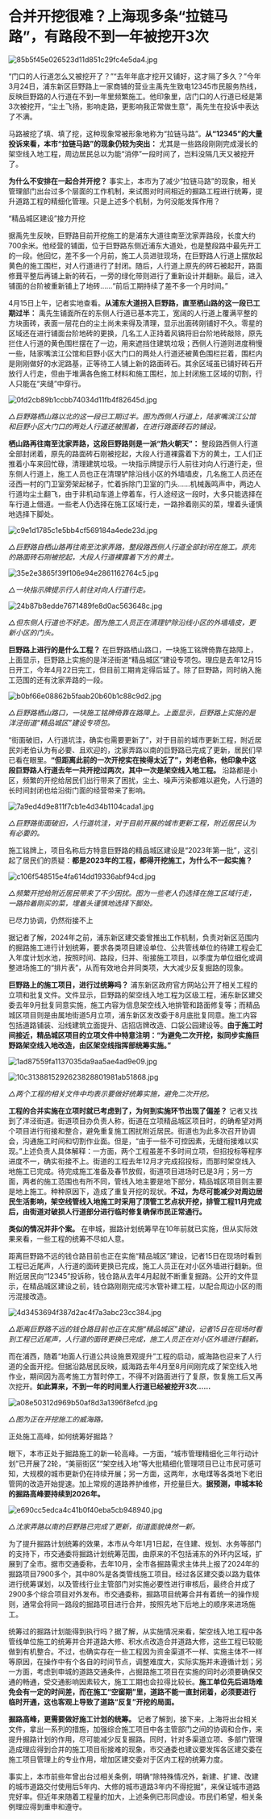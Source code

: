 # 合并开挖很难？上海现多条“拉链马路”，有路段不到一年被挖开3次

![85b5f45e026523d11d851c29fc4e5da4.jpg](https://raw.githubusercontent.com/qqhsx/qqnews_image/main/2024/04/22/合并开挖很难？上海现多条“拉链马路”，有路段不到一年被挖开3次/85b5f45e026523d11d851c29fc4e5da4.jpg)

“门口的人行道怎么又被挖开了？”“去年年底才挖开又铺好，这才隔了多久？”今年3月24日，浦东新区巨野路上一家商铺的营业主禹先生致电12345市民服务热线，反映巨野路的人行道在不到一年里频繁施工。他印象里，店门口的人行道已经是第3次被挖开，“尘土飞扬，影响走路，更影响我正常做生意”，禹先生在投诉中表达了不满。

马路被挖了填、填了挖，这种现象常被形象地称为“拉链马路”。**从“12345”的大量投诉来看，本市“拉链马路”的现象仍较为突出：**
尤其是一些路段刚刚完成漫长的架空线入地工程，周边居民总以为能“消停”一段时间了，岂料没隔几天又被挖开了。

**为什么不安排在一起合并开挖？**
事实上，本市为了减少“拉链马路”的现象，相关管理部门出台过多个层面的工作机制，来试图对时间相近的掘路工程进行统筹，提升道路工程的精细化管理。只是上述多个机制，为何没能发挥作用？

“精品城区建设”接力开挖

据禹先生反映，巨野路目前开挖施工的是浦东大道往南至沈家弄路段，长度大约700余米。他经营的铺面，位于巨野路东侧近浦东大道处，也是整段路中最先开工的一段。他回忆，差不多一个月前，施工人员进驻现场，在巨野路人行道上摆放起黄色的施工围栏，对人行道进行了封闭。随后，人行道上原先的砖石被起开，路面修葺平整后再铺上新的砖石，一旁的绿化带则进行了重新设计并翻新。最后，进入铺面的台阶被重新铺上了地砖……“前后工期持续了差不多一个月时间。”

4月15日上午，记者实地查看。**从浦东大道拐入巨野路，直至栖山路的这一段已工期过半：**
禹先生铺面所在的东侧人行道已基本完工，宽阔的人行道上覆满平整的方块面砖，表面一层花白的尘土尚未来得及清理，显示出面砖刚铺好不久。零星的区域还在进行铺面台阶地砖的更换，几名工人正持着风镐将旧台阶地砖敲除，原先拦住人行道的黄色围栏摆在了一边，用来遮挡住建筑垃圾；西侧人行道则进度稍慢一些，陆家嘴滨江公馆和巨野小区大门口的两处人行道还被黄色围栏拦着，围栏内是刚刚做好的水泥路基，正等待工人铺上新的路面砖石。其余区域虽已铺好砖石开放行人行走，但由于堆满各色施工材料和施工围栏，加上封闭施工区域的切割，行人只能在“夹缝”中穿行。

![0fd2cb89b1ccbb74034d11fb4f82645d.jpg](https://raw.githubusercontent.com/qqhsx/qqnews_image/main/2024/04/22/合并开挖很难？上海现多条“拉链马路”，有路段不到一年被挖开3次/0fd2cb89b1ccbb74034d11fb4f82645d.jpg)

_△巨野路栖山路以北的这一段已工期过半。图为西侧人行道上，陆家嘴滨江公馆和巨野小区大门口的两处人行道还被围着，在进行路面砖石的铺设。_

**栖山路再往南至沈家弄路，这段巨野路则是一派“热火朝天”：**
整段路西侧人行道全部封闭着，原先的路面砖石刚被挖起，大段人行道裸露着下方的黄土，工人们正推着小车来回忙碌，清理建筑垃圾。一块指示牌提示行人前往对向人行道行走，但东侧人行道上，施工人员也正在清理铲除沿线小区的外墙墙皮，几名施工人员还在泾西一村的门卫室旁架起梯子，忙着拆除门卫室的门头……机械轰鸣声中，两边人行道均尘土翻飞，由于非机动车道上停着车，行人途经这一段时，大多只能选择在车行道上借道。一些老人仍选择在施工区域行走，一路拎着刚买的菜，埋着头谨慎地选择下脚处。

![c9e1d1785c1e5bb4cf569184a4ede23d.jpg](https://raw.githubusercontent.com/qqhsx/qqnews_image/main/2024/04/22/合并开挖很难？上海现多条“拉链马路”，有路段不到一年被挖开3次/c9e1d1785c1e5bb4cf569184a4ede23d.jpg)

_△巨野路自栖山路再往南至沈家弄路，整段路西侧人行道全部封闭在施工。原先的路面砖石刚被挖起，大段人行道裸露着下方的黄土。_

![35e2e3865f39f106e94e2861162764c5.jpg](https://raw.githubusercontent.com/qqhsx/qqnews_image/main/2024/04/22/合并开挖很难？上海现多条“拉链马路”，有路段不到一年被挖开3次/35e2e3865f39f106e94e2861162764c5.jpg)

_△一块指示牌提示行人前往对向人行道行走。_

![24b87b8edde7671489fe8d0ac563648c.jpg](https://raw.githubusercontent.com/qqhsx/qqnews_image/main/2024/04/22/合并开挖很难？上海现多条“拉链马路”，有路段不到一年被挖开3次/24b87b8edde7671489fe8d0ac563648c.jpg)

_△但东侧人行道也不好走。图为施工人员正在清理铲除沿线小区的外墙墙皮，更新小区的门头。_

**巨野路上进行的是什么工程？**
在巨野路栖山路口，一块施工铭牌倚靠在路障上，上面显示，巨野路上实施的是洋泾街道“精品城区”建设专项包。理应是去年12月15日开工，今年4月22日完工，但目前工期肯定得后延了。除了巨野路，同时纳入施工范围的还有沈家弄路的一段。

![b0bf66e08862b5faab20b60b1c88c9d2.jpg](https://raw.githubusercontent.com/qqhsx/qqnews_image/main/2024/04/22/合并开挖很难？上海现多条“拉链马路”，有路段不到一年被挖开3次/b0bf66e08862b5faab20b60b1c88c9d2.jpg)

_△巨野路栖山路口，一块施工铭牌倚靠在路障上。上面显示，巨野路上实施的是洋泾街道“精品城区”建设专项包。_

“街面破旧，人行道坑洼，确实也需要更新了”，对于目前的城市更新工程，附近居民刘老伯认为有必要、且欢迎的，沈家弄路以南的巨野路已完成了更新，居民们早已看在眼里。**“但距离此前的一次开挖实在挨得太近了”，刘老伯称，他印象中这段巨野路人行道去年一共开挖过两次，其中一次是架空线入地工程。**
沿路都是小区，频繁的开挖给居民们出行带来了困扰，尘土、噪声污染都难以避免，人行道的长时间封闭也给沿街门面的经营带来了影响。

![7a9ed4d9e811f7cb1e4d34b1104cada1.jpg](https://raw.githubusercontent.com/qqhsx/qqnews_image/main/2024/04/22/合并开挖很难？上海现多条“拉链马路”，有路段不到一年被挖开3次/7a9ed4d9e811f7cb1e4d34b1104cada1.jpg)

_△巨野路街面破旧，人行道坑洼，对于目前开展的城市更新工程，附近居民认为有必要的。_

施工铭牌上，项目名称后方特意巨野路的精品城区建设是“2023年第一批”，这引起了居民们的质疑：**都是2023年的工程，都得开挖施工，为什么不一起实施？**

![c106f548515e4fa614dd19336abf94cd.jpg](https://raw.githubusercontent.com/qqhsx/qqnews_image/main/2024/04/22/合并开挖很难？上海现多条“拉链马路”，有路段不到一年被挖开3次/c106f548515e4fa614dd19336abf94cd.jpg)

_△频繁开挖给附近居民带来了不少困扰。图为一些老人仍选择在施工区域行走，一路拎着刚买的菜，埋着头谨慎地选择下脚处。_

已尽力协调，仍然衔接不上

据记者了解，2024年之前，浦东新区建交委曾推出工作机制，负责对新区范围内的掘路施工进行计划统筹，要求各类项目建设单位、公共管线单位的待建工程会汇入年度计划水池，按照时间、路段，归并、衔接施工项目，以季度为单位细化或调整进场施工的“排片表”，从而有效地合并同类项，大大减少反复掘路的现象。

**巨野路上的施工项目，进行过统筹吗？**
浦东新区政府官方网站公开了相关工程的立项和批复文件。文件显示，巨野路的架空线入地工程为区级工程，浦东新区建交委去年9月批复同意实施，施工内容为信息架空线入地排管和路面修复等；而精品城区项目则是由属地街道5月立项，浦东新区发改委于8月底批复同意。施工内容包括道路铺装、沿线建筑立面提升、店招店牌改造、口袋公园建设等。**由于施工时间接近，精品城区项目的立项文件中特意注明：“为避免二次开挖，拟同步实施巨野路架空线入地改造，由区架空线指挥部统筹实施。”**

![1ad87559fa1137035da9aa5ae4ad9e09.jpg](https://raw.githubusercontent.com/qqhsx/qqnews_image/main/2024/04/22/合并开挖很难？上海现多条“拉链马路”，有路段不到一年被挖开3次/1ad87559fa1137035da9aa5ae4ad9e09.jpg)

![10c3138815292623828801981ab51868.jpg](https://raw.githubusercontent.com/qqhsx/qqnews_image/main/2024/04/22/合并开挖很难？上海现多条“拉链马路”，有路段不到一年被挖开3次/10c3138815292623828801981ab51868.jpg)

 _△两个工程的相关文件中均表示要做好统筹实施，避免二次开挖。_

**工程的合并实施在立项时就已考虑到了，为何到实施环节出现了偏差？**
记者又找到了洋泾街道。街道项目办负责人称，街道在立项精品城区项目时，的确希望对两个项目进行衔接和整合，避免重复施工困扰附近居民。街道也为此多次召开协调会，沟通施工时间和切割作业面。但是，“由于一些不可控因素，无缝衔接难以实现。”上述负责人具体解释：一方面，两个工程虽差不多时间立项，但招投标等程序进度不一，确实衔接不上。街道的工程去年12月才完成招投标，而那时架空线入地施工已完成。待完成施工准备及春节放假，街道项目进场时已是3月；另一方面，两者的施工范围也有所不同，管线入地主要是地下部分，精品城区项目则主要是地上施工。种种原因下，造成了重复开挖的现状。**不过，为尽可能减少对周边居民生活影响，架空线管线入地施工时采用了顶管工艺点状开挖，排管工程11月完成后，由街道对破损人行道部分进行临时修复确保市民正常通行。**

**类似的情况并非个案。** 在申城，掘路计划统筹早在10年前就已实施，但从实际效果来看，一些工程的统筹不尽如人意。

距离巨野路不远的钱仓路目前也正在实施“精品城区”建设，记者15日在现场时看到工程已近尾声，人行道的面砖更换已完成，施工人员正在对小区外墙进行翻新。但附近居民向“12345”投诉称，钱仓路从去年4月起就不断重复掘路。公开的文件显示，在精品城区建设之前，钱仓路刚刚完成污水管补建工程，以配合周边小区的雨污混接改造。

![4d3453694f387d2ac4f7a3abc23cc384.jpg](https://raw.githubusercontent.com/qqhsx/qqnews_image/main/2024/04/22/合并开挖很难？上海现多条“拉链马路”，有路段不到一年被挖开3次/4d3453694f387d2ac4f7a3abc23cc384.jpg)

_△距离巨野路不远的钱仓路目前也正在实施“精品城区”建设，记者15日在现场时看到工程已近尾声，人行道的面砖更换已完成，施工人员正在对小区外墙进行翻新。_

而在浦西，随着“地面人行道公共设施景观提升”工程的启动，威海路也迎来了人行道的全面开挖。但据沿路居民反映，威海路去年4月至8月间刚完成了架空线入地作业，期间因为高考施工方暂时停工，不得不对路面进行了复原，恢复施工后又再次挖开。**如此算来，不到一年的时间里人行道已经被挖开3次……**

![a08e50312d969b50af8d3a1396f8efcd.jpg](https://raw.githubusercontent.com/qqhsx/qqnews_image/main/2024/04/22/合并开挖很难？上海现多条“拉链马路”，有路段不到一年被挖开3次/a08e50312d969b50af8d3a1396f8efcd.jpg)

_△图为正在开挖施工的威海路。_

正处施工高峰，如何统筹好掘路？

眼下，本市正处于掘路施工的新一轮高峰。一方面，“城市管理精细化三年行动计划”已开展了2轮，“美丽街区”“架空线入地”等大批精细化管理项目已让市民可感可知，大规模的城市更新仍在持续开展；另一方面，这两年，水电煤等各类地下老旧管网的改造开始提速。加上常规的道路养护维修，开挖量巨大。**据预测，申城本轮的掘路高峰要持续到2026年。**

![e690cc5edca4c41b0f40eba5cb948940.jpg](https://raw.githubusercontent.com/qqhsx/qqnews_image/main/2024/04/22/合并开挖很难？上海现多条“拉链马路”，有路段不到一年被挖开3次/e690cc5edca4c41b0f40eba5cb948940.jpg)

_△沈家弄路以南的巨野路已完成了更新，街道面貌焕然一新。_

为了提升掘路计划统筹的效果，本市从今年1月1日起，在住建、规划、水务等部门的支持下，市交通委将掘路计划统筹范围，由原来的不包括浦东的外环内区域，扩展到了全市。据市交通委称，去年10月，全市各掘路需求主体共上报了2024年的掘路项目7900多个，其中80%是各类管线施工项目。经过各区建交委以路为载体进行统筹谋划，以及管线行业主管部门对实施必要性进行审核后，最终合并成了2900多个综合项目对外发布。市交通委称，掘路项目统筹合并有着统一的操作规则，通常会将同一路段的掘路项目进行合并，按照先地下后地上的顺序来进场施工。

统筹过的掘路计划能得到执行吗？据了解，从实施情况来看，架空线入地工程中各管线单位施工的统筹并合并道路大修、积水点改造合并道路大修，这些工程已较能做到有机整合。不过，也确实存在一些工程因为资金渠道不一样、实施主体不一样等原因，在操作中有个各自的时间节点，调整难度大，实际实施并未遵循计划；另一方面，考虑到申城的道路交通条件，占掘路施工项目在实施的同时必须要确保交通的畅通，受交通影响因素较大，施工工期也会拉得比较长。**施工单位先后进场难免会有一定的时间差，而在施工“空窗期”里，道路不能一直封闭着，必须要进行临时开通，这也客观上导致了道路“反复”开挖的局面。**

**掘路高峰，更需要做好施工计划的统筹。**
记者了解到，接下来，上海将出台相关文件，拿出一系列的措施，加强综合施工项目中各主管部门之间的协调和合作，来提升掘路计划的作用，尽可能减少反复掘路。同时，针对多渠道立项、多部门管理造成理应得到合并的施工项目衔接难的现象，市交通委也建议要发挥各区建交委在施工项目管理上的专业作用，增加区建交委对于区内工程的统筹力度。

事实上，本市前些年曾出台过相关条例，明确“除特殊情况外，新建、扩建、改建的城市道路交付使用后5年内、大修的城市道路3年内不得挖掘”，来保证城市道路完好率。但近年来随着工程量的加大，上述条例已形同虚设。市民们希望，相关条例理应得到重申和遵守。

